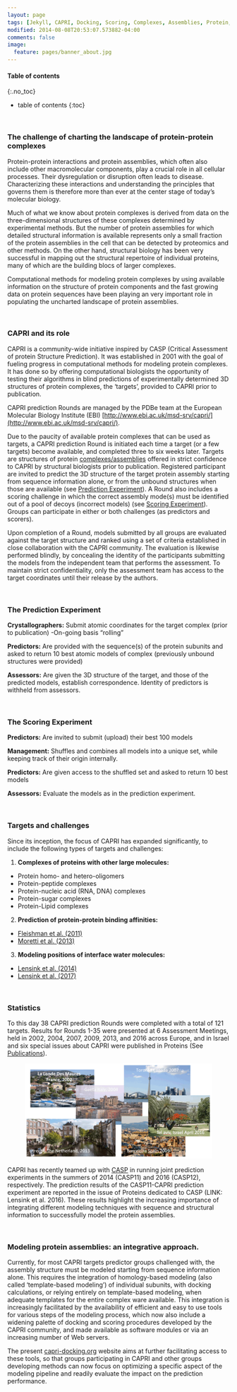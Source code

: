 ```yaml
---
layout: page 
tags: [Jekyll, CAPRI, Docking, Scoring, Complexes, Assemblies, Protein, Structure]
modified: 2014-08-08T20:53:07.573882-04:00
comments: false
image:
  feature: pages/banner_about.jpg
---
```

#### Table of contents
{:.no_toc}
* table of contents
{:toc}

<br>

### The challenge of charting the landscape of protein-protein complexes

Protein-protein interactions and protein assemblies, which often also include other macromolecular components, play a crucial role in all cellular processes. Their dysregulation or disruption often leads to disease. Characterizing these interactions and understanding the principles that governs them is therefore more than ever at the center stage of today’s molecular biology.  

Much of what we know about protein complexes is derived from data on the three-dimensional structures of these complexes determined by experimental methods. But the number of protein assemblies for which detailed structural information is available represents only a small fraction of the protein assemblies in the cell that can be detected by proteomics and other methods. On the other hand, structural biology has been very successful in mapping out the structural repertoire of individual proteins, many of which are the building blocs of larger complexes. 

Computational methods for modeling protein complexes by using available information on the structure of protein components and the fast growing data on protein sequences have been playing an very important role in populating the uncharted landscape of protein assemblies.  

<br>

### CAPRI and its role

CAPRI is a community-wide initiative inspired by CASP (Critical Assessment of protein Structure Prediction). It was established in 2001 with the goal of fueling progress in computational methods for modeling protein complexes.  It has done so by offering computational biologists the opportunity of testing their algorithms in blind predictions of experimentally determined 3D structures of protein complexes, the ‘targets’, provided to CAPRI prior to publication. 

CAPRI prediction Rounds are managed by the PDBe team at the European Molecular Biology Institute (EBI) [http://www.ebi.ac.uk/msd-srv/capri/](http://www.ebi.ac.uk/msd-srv/capri/). 

Due to the paucity of available protein complexes that can be used as targets, a CAPRI prediction Round is initiated each time a target (or a few targets) become available, and completed three to six weeks later. Targets are structures of protein [complexes/assemblies](#targets-and-challenges) offered in strict confidence to CAPRI by structural biologists prior to publication.  Registered participant are invited to predict the 3D structure of the target protein assembly starting from sequence information alone, or from the unbound structures when those are available (see [Prediction Experiment](#the-prediction-experiment)). A Round also includes a scoring challenge in which the correct assembly mode(s) must be identified out of a pool of decoys (incorrect models) (see [Scoring Experiment](#the-scoring-experiment)). Groups can participate in either or both challenges (as predictors and scorers).  

Upon completion of a Round, models submitted by all groups are evaluated against the target structure and ranked using a set of criteria established in close collaboration with the CAPRI community. The evaluation is likewise performed blindly, by concealing the identity of the participants submitting the models from the independent team that performs the assessment. To maintain strict confidentiality, only the assessment team has access to the target coordinates until their release by the authors.  

<br>

### The Prediction Experiment

__Crystallographers:__ Submit atomic coordinates for the target complex (prior to publication) -On-going basis “rolling”

__Predictors:__  Are provided with the sequence(s) of the protein subunits and asked to return 10 best atomic models of complex (previously unbound structures were provided) 
	            
__Assessors:__  Are given the 3D structure of the target, and those of the predicted models, establish correspondence. Identity of predictors is withheld from assessors.

<br>

### The Scoring Experiment

__Predictors:__ Are invited to submit (upload) their best 100 models

__Management:__ Shuffles and combines all models into a unique set, while keeping track of their origin internally.

__Predictors:__ Are given access to the shuffled set and asked to return 10 best models

__Assessors:__ Evaluate the models as in the prediction experiment.

<br>

### Targets and challenges

Since its inception, the focus of CAPRI has expanded significantly, to include the following types of targets and challenges:

1. __Complexes of proteins with other large molecules:__
* Protein homo- and hetero-oligomers
* Protein-peptide complexes
* Protein-nucleic acid (RNA, DNA) complexes
* Protein-sugar complexes
* Protein-Lipid complexes 
  

2. __Prediction of protein-protein binding affinities:__
* [Fleishman et al. (2011)](http://doi.org/doi:10.1016/j.jmb.2011.09.031)
* [Moretti et al. (2013)](http://doi.org/doi:10.1002/prot.24356)
  

3. __Modeling positions of interface water molecules:__
* [Lensink et al. (2014)](http://doi.org/doi:10.1002/prot.24439)
* [Lensink et al. (2017)](http://doi.org/doi:10.1002/prot.25215)

<br>

### Statistics

To this day 38 CAPRI prediction Rounds were completed with a total of 121 targets. Results for Rounds 1-35 were presented at 6 Assessment Meetings, held in 2002, 2004, 2007, 2009, 2013, and 2016 across Europe, and in Israel and six special issues about CAPRI were published in Proteins (See [Publications](/publications/)).

<figure>
    <img src="/images/capri/capri-meetings.png">
</figure>

CAPRI has recently teamed up with [CASP](http://www.predictioncenter.org) in running joint prediction experiments in the summers of 2014 (CASP11) and 2016 (CASP12), respectively. The prediction results of the CASP11-CAPRI prediction experiment are reported in the issue of Proteins dedicated to CASP (LINK: Lensink et al. 2016). These results highlight the increasing importance of integrating different modeling techniques with sequence and structural information to successfully model the protein assemblies.

<br>

### Modeling protein assemblies: an integrative approach.

Currently, for most CAPRI targets predictor groups challenged with, the assembly structure must be modeled starting from sequence information alone. This requires the integration of homology-based modeling (also called ‘template-based modeling’) of individual subunits, with docking calculations, or relying entirely on template-based modeling, when adequate templates for the entire complex ware available. This integration is increasingly facilitated by the availability of efficient and easy to use tools for various steps of the modeling process, which now also include a widening palette of docking and scoring procedures developed by the CAPRI community, and made available as software modules or via an increasing number of Web servers. 

The present [capri-docking.org](http://www.capri-docking.org) website aims at further facilitating access to these tools, so that groups participating in CAPRI and other groups developing methods can now focus on optimizing a specific aspect of the modeling pipeline and readily evaluate the impact on the prediction performance.

